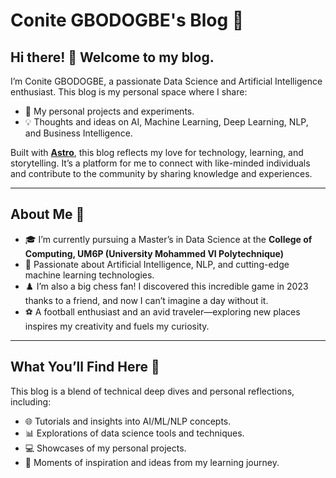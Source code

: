 # **Conite GBODOGBE's Blog** 🌟

## **Hi there! 👋 Welcome to my blog.**

I’m Conite GBODOGBE, a passionate Data Science and Artificial Intelligence enthusiast. This blog is my personal space where I share:  
- 🧠 My personal projects and experiments.  
- 💡 Thoughts and ideas on AI, Machine Learning, Deep Learning, NLP, and Business Intelligence.  

Built with **[Astro](https://astro.build/)**, this blog reflects my love for technology, learning, and storytelling. It’s a platform for me to connect with like-minded individuals and contribute to the community by sharing knowledge and experiences.

---

## **About Me** 🚀

- 🎓 I’m currently pursuing a Master’s in Data Science at the **College of Computing, UM6P (University Mohammed VI Polytechnique)**
- 🤖 Passionate about Artificial Intelligence, NLP, and cutting-edge machine learning technologies.  
- ♟️ I’m also a big chess fan! I discovered this incredible game in 2023 thanks to a friend, and now I can’t imagine a day without it.  
- ⚽ A football enthusiast and an avid traveler—exploring new places inspires my creativity and fuels my curiosity.  

---

## **What You’ll Find Here** 📝  

This blog is a blend of technical deep dives and personal reflections, including:  
- 🌐 Tutorials and insights into AI/ML/NLP concepts.  
- 📊 Explorations of data science tools and techniques.  
- 💻 Showcases of my personal projects.  
- 🧩 Moments of inspiration and ideas from my learning journey.